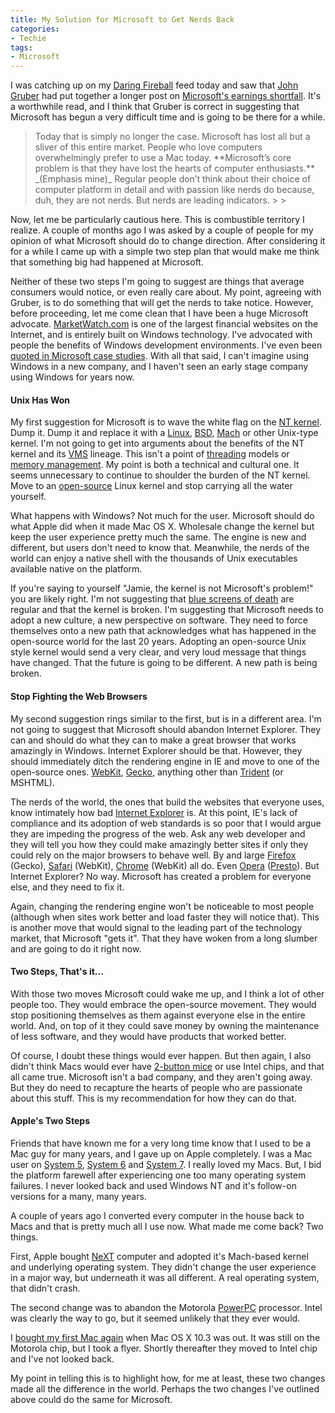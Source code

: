 ```yaml
---
title: My Solution for Microsoft to Get Nerds Back
categories:
- Techie
tags:
- Microsoft
---
```


I was catching up on my [Daring Fireball](http://daringfireball.net/) feed today and saw that [John Gruber](http://en.wikipedia.org/wiki/John_Gruber) had put together a longer post on [Microsoft's earnings shortfall](http://daringfireball.net/2009/07/microsofts_long_slow_decline). It's a worthwhile read, and I think that Gruber is correct in suggesting that Microsoft has begun a very difficult time and is going to be there for a while.


<blockquote>Today that is simply no longer the case. Microsoft has lost all but a sliver of this entire market. People who love computers overwhelmingly prefer to use a Mac today. **Microsoft’s core problem is that they have lost the hearts of computer enthusiasts.** _(Emphasis mine)_ Regular people don’t think about their choice of computer platform in detail and with passion like nerds do because, duh, they are not nerds. But nerds are leading indicators.
> 
> </blockquote>

Now, let me be particularly cautious here. This is combustible territory I realize. A couple of months ago I was asked by a couple of people for my opinion of what Microsoft should do to change direction. After considering it for a while I came up with a simple two step plan that would make me think that something big had happened at Microsoft.

Neither of these two steps I'm going to suggest are things that average consumers would notice, or even really care about. My point, agreeing with Gruber, is to do something that will get the nerds to take notice. However, before proceeding, let me come clean that I have been a huge Microsoft advocate. [MarketWatch.com](http://www.marketwatch.com/) is one of the largest financial websites on the Internet, and is entirely built on Windows technology. I've advocated with people the benefits of Windows development environments. I've even been [quoted in Microsoft case studies](http://download.microsoft.com/documents/customerevidence/8620_Windows_DNA_Helps_MarketWatch.com_D.doc). With all that said, I can't imagine using Windows in a new company, and I haven't seen an early stage company using Windows for years now.
<!-- more -->

#### Unix Has Won

My first suggestion for Microsoft is to wave the white flag on the [NT kernel](http://en.wikipedia.org/wiki/Architecture_of_Windows_NT). Dump it. Dump it and replace it with a [Linux](http://www.linux.org/), [BSD](http://www.freebsd.org/), [Mach](http://en.wikipedia.org/wiki/Mach_(kernel)) or other Unix-type kernel. I'm not going to get into arguments about the benefits of the NT kernel and its [VMS](http://en.wikipedia.org/wiki/OpenVMS) lineage. This isn't a point of [threading](http://en.wikipedia.org/wiki/Thread_(computer_science)) models or [memory management](http://en.wikipedia.org/wiki/Memory_management). My point is both a technical and cultural one. It seems unnecessary to continue to shoulder the burden of the NT kernel. Move to an [open-source](http://en.wikipedia.org/wiki/Open_source) Linux kernel and stop carrying all the water yourself.

What happens with Windows? Not much for the user. Microsoft should do what Apple did when it made Mac OS X. Wholesale change the kernel but keep the user experience pretty much the same. The engine is new and different, but users don't need to know that. Meanwhile, the nerds of the world can enjoy a native shell with the thousands of Unix executables available native on the platform.

If you're saying to yourself "Jamie, the kernel is not Microsoft's problem!" you are likely right. I'm not suggesting that [blue screens of death](http://en.wikipedia.org/wiki/Blue_screen_of_death) are regular and that the kernel is broken. I'm suggesting that Microsoft needs to adopt a new culture, a new perspective on software. They need to force themselves onto a new path that acknowledges what has happened in the open-source world for the last 20 years. Adopting an open-source Unix style kernel would send a very clear, and very loud message that things have changed. That the future is going to be different. A new path is being broken.

#### Stop Fighting the Web Browsers

My second suggestion rings similar to the first, but is in a different area. I'm not going to suggest that Microsoft should abandon Internet Explorer. They can and should do what they can to make a great browser that works amazingly in Windows. Internet Explorer should be that. However, they should immediately ditch the rendering engine in IE and move to one of the open-source ones. [WebKit](http://webkit.org/), [Gecko](https://developer.mozilla.org/en/Gecko), anything other than [Trident](http://en.wikipedia.org/wiki/Trident_(layout_engine)) (or MSHTML).

The nerds of the world, the ones that build the websites that everyone uses, know intimately how bad [Internet Explorer](http://www.microsoft.com/windows/internet-explorer/default.aspx) is. At this point, IE's lack of compliance and its adoption of web standards is so poor that I would argue they are impeding the progress of the web. Ask any web developer and they will tell you how they could make amazingly better sites if only they could rely on the major browsers to behave well. By and large [Firefox](http://www.mozilla.com/en-US/firefox/firefox.html) (Gecko), [Safari](http://www.apple.com/safari/) (WebKit), [Chrome](http://www.google.com/chrome) (WebKit) all do. Even [Opera](http://www.opera.com/) ([Presto](http://en.wikipedia.org/wiki/Presto_(layout_engine))). But Internet Explorer? No way. Microsoft has created a problem for everyone else, and they need to fix it.

Again, changing the rendering engine won't be noticeable to most people (although when sites work better and load faster they will notice that). This is another move that would signal to the leading part of the technology market, that Microsoft "gets it". That they have woken from a long slumber and are going to do it right now.

#### Two Steps, That's it...

With those two moves Microsoft could wake me up, and I think a lot of other people too. They would embrace the open-source movement. They would stop positioning themselves as them against everyone else in the entire world. And, on top of it they could save money by owning the maintenance of less software, and they would have products that worked better.

Of course, I doubt these things would ever happen. But then again, I also didn't think Macs would ever have [2-button mice](http://www.apple.com/mightymouse/) or use Intel chips, and that all came true. Microsoft isn't a bad company, and they aren't going away. But they do need to recapture the hearts of people who are passionate about this stuff. This is my recommendation for how they can do that.

#### Apple's Two Steps

Friends that have known me for a very long time know that I used to be a Mac guy for many years, and I gave up on Apple completely. I was a Mac user on [System 5](http://en.wikipedia.org/wiki/History_of_Mac_OS#System_1.2C_2.2C_3_.26_4), [System 6](http://en.wikipedia.org/wiki/System_6) and [System 7](http://en.wikipedia.org/wiki/System_7). I really loved my Macs. But, I bid the platform farewell after experiencing one too many operating system failures. I never looked back and used Windows NT and it's follow-on versions for a many, many years.

A couple of years ago I converted every computer in the house back to Macs and that is pretty much all I use now. What made me come back? Two things.

First, Apple bought [NeXT](http://en.wikipedia.org/wiki/NeXT) computer and adopted it's Mach-based kernel and underlying operating system. They didn't change the user experience in a major way, but underneath it was all different. A real operating system, that didn't crash.

The second change was to abandon the Motorola [PowerPC](http://en.wikipedia.org/wiki/PowerPC) processor. Intel was clearly the way to go, but it seemed unlikely that they ever would.

I [bought my first Mac again](/thingelstad/imac-g5) when Mac OS X 10.3 was out. It was still on the Motorola chip, but I took a flyer. Shortly thereafter they moved to Intel chip and I've not looked back.

My point in telling this is to highlight how, for me at least, these two changes made all the difference in the world. Perhaps the two changes I've outlined above could do the same for Microsoft.
